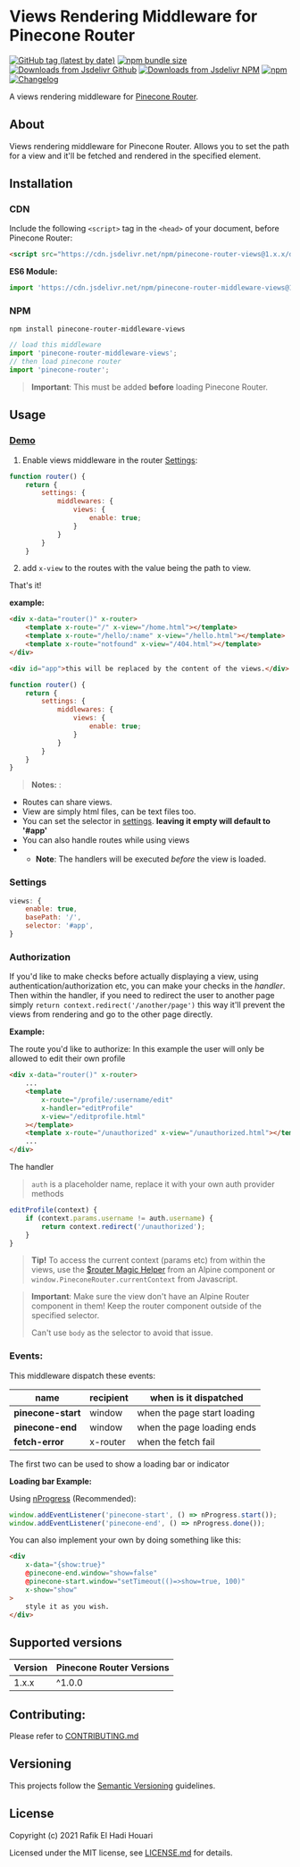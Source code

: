 # Views Rendering Middleware for Pinecone Router

[![GitHub tag (latest by date)](https://img.shields.io/github/v/tag/pinecone-router/middleware-views?color=%2337C8AB&label=version&sort=semver)](https://github.com/pinecone-router/middleware-views/tree/1.1.0)
[![npm bundle size](https://img.shields.io/bundlephobia/minzip/pinecone-router-middleware-views?color=37C8AB)](https://bundlephobia.com/result?p=pinecone-router-middleware-views@1.1.0)
[![Downloads from Jsdelivr Github](https://img.shields.io/jsdelivr/gh/hm/pinecone-router/middleware-views?color=%2337C8AB&logo=github&logoColor=%2337C8AB)](https://www.jsdelivr.com/package/gh/pinecone-router/middleware-views)
[![Downloads from Jsdelivr NPM](https://img.shields.io/jsdelivr/npm/hm/pinecone-router-middleware-views?color=%2337C8AB&&logo=npm)](https://www.jsdelivr.com/package/npm/pinecone-router-middleware-views)
[![npm](https://img.shields.io/npm/dm/pinecone-router-middleware-views?color=37C8AB&label=npm&logo=npm&logoColor=37C8AB)](https://npmjs.com/package/pinecone-router-middleware-views)
[![Changelog](https://img.shields.io/badge/change-log-%2337C8AB)](/CHANGELOG.md)

A views rendering middleware for [Pinecone Router](https://github.com/pinecone-router/router).

## About

Views rendering middleware for Pinecone Router.
Allows you to set the path for a view and it'll be fetched and rendered in the specified element.

## Installation

### CDN

Include the following `<script>` tag in the `<head>` of your document, before Pinecone Router:

```html
<script src="https://cdn.jsdelivr.net/npm/pinecone-router-views@1.x.x/dist/index.umd.js"></script>
```

**ES6 Module:**

```javascript
import 'https://cdn.jsdelivr.net/npm/pinecone-router-middleware-views@1.x.x/dist/index.umd.js';
```

### NPM

```
npm install pinecone-router-middleware-views
```

```javascript
// load this middleware
import 'pinecone-router-middleware-views';
// then load pinecone router
import 'pinecone-router';
```

> **Important**: This must be added **before** loading Pinecone Router.

## Usage

### [Demo](https://pinecone-example-views.vercel.app)

1. Enable views middleware in the router [Settings](https://pinecone-router/router/#settings):

```js
function router() {
	return {
		settings: {
			middlewares: {
				views: {
					enable: true;
				}
			}
		}
	}
```

2. add `x-view` to the routes with the value being the path to view.

That's it!

**example:**

```html
<div x-data="router()" x-router>
	<template x-route="/" x-view="/home.html"></template>
	<template x-route="/hello/:name" x-view="/hello.html"></template>
	<template x-route="notfound" x-view="/404.html"></template>
</div>

<div id="app">this will be replaced by the content of the views.</div>
```

```js
function router() {
	return {
		settings: {
			middlewares: {
				views: {
					enable: true;
				}
			}
		}
	}
}
```

> **Notes:** :

-   Routes can share views.
-   View are simply html files, can be text files too.
-   You can set the selector in [settings](#settings).
    **leaving it empty will default to '#app'**
-   You can also handle routes while using views
-   -   **Note**: The handlers will be executed _before_ the view is loaded.

### Settings

```js
views: {
	enable: true,
	basePath: '/',
	selector: '#app',
}
```

### Authorization

If you'd like to make checks before actually displaying a view, using authentication/authorization etc, you can make your checks in the _handler_. Then within the handler, if you need to redirect the user to another page simply `return context.redirect('/another/page')` this way it'll prevent the views from rendering and go to the other page directly.

**Example:**

The route you'd like to authorize:
In this example the user will only be allowed to edit their own profile

```html
<div x-data="router()" x-router>
	...
	<template
		x-route="/profile/:username/edit"
		x-handler="editProfile"
		x-view="/editprofile.html"
	></template>
	<template x-route="/unauthorized" x-view="/unauthorized.html"></template>
	...
</div>
```

The handler

> `auth` is a placeholder name, replace it with your own auth provider methods

```js
editProfile(context) {
	if (context.params.username != auth.username) {
		return context.redirect('/unauthorized');
	}
}
```

> **Tip!** To access the current context (params etc) from within the views, use the [$router Magic Helper](https://github.com/pinecone-router/router/#magic-helper) from an Alpine component or `window.PineconeRouter.currentContext` from Javascript.

> **Important**: Make sure the view don't have an Alpine Router component in them! Keep the router component outside of the specified selector.
>
> Can't use `body` as the selector to avoid that issue.

### Events:

This middleware dispatch these events:

| name               | recipient | when is it dispatched       |
| ------------------ | --------- | --------------------------- |
| **pinecone-start** | window    | when the page start loading |
| **pinecone-end**   | window    | when the page loading ends  |
| **fetch-error**    | x-router  | when the fetch fail         |

The first two can be used to show a loading bar or indicator

**Loading bar Example:**

Using [nProgress](http://ricostacruz.com/nprogress) (Recommended):

```js
window.addEventListener('pinecone-start', () => nProgress.start());
window.addEventListener('pinecone-end', () => nProgress.done());
```

You can also implement your own by doing something like this:

```html
<div
	x-data="{show:true}"
	@pinecone-end.window="show=false"
	@pinecone-start.window="setTimeout(()=>show=true, 100)"
	x-show="show"
>
	style it as you wish.
</div>
```

## Supported versions

| Version | Pinecone Router Versions |
| ------- | ------------------------ |
| 1.x.x   | ^1.0.0                   |

## Contributing:

Please refer to [CONTRIBUTING.md](/CONTRIBUTING.md)

## Versioning

This projects follow the [Semantic Versioning](https://semver.org/) guidelines.

## License

Copyright (c) 2021 Rafik El Hadi Houari

Licensed under the MIT license, see [LICENSE.md](LICENSE.md) for details.
